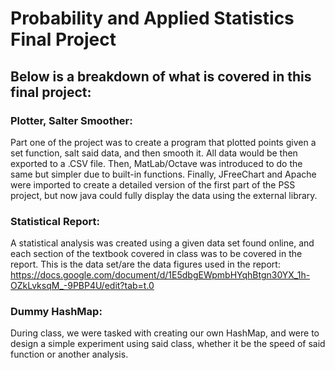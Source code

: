 # Probability and Applied Statistics Final Project
## Below is a breakdown of what is covered in this final project:

### Plotter, Salter Smoother:
Part one of the project was to create a program that plotted points given a set function, salt said data, and then smooth it. All data would be then exported to a .CSV file.
Then, MatLab/Octave was introduced to do the same but simpler due to built-in functions.
Finally, JFreeChart and Apache were imported to create a detailed version of the first part of the PSS project, but now java could fully display the data using the external library.

### Statistical Report:
A statistical analysis was created using a given data set found online, and each section of the textbook covered in class was to be covered in the report.
This is the data set/are the data figures used in the report: https://docs.google.com/document/d/1E5dbgEWpmbHYqhBtgn30YX_1h-OZkLvksqM_-9PBP4U/edit?tab=t.0

### Dummy HashMap:
During class, we were tasked with creating our own HashMap, and were to design a simple experiment using said class, whether it be the speed of said function or another analysis.


